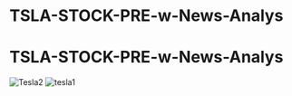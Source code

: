 ﻿# TSLA-STOCK-PRE-w-News-Analys
# TSLA-STOCK-PRE-w-News-Analys
  ![Tesla2](https://github.com/user-attachments/assets/dc001a4d-0ef2-4461-86e1-3105e92283c7)
![tesla1](https://github.com/user-attachments/assets/025dbb89-82d6-4aed-9617-df7d09bfeb8e)
